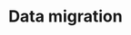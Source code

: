 ---
layout: page
title: Data migration
summary: |
  Moving from another system to Drupal or upgrading your Drupal system with a lot of content? We can help our clients' understand the cutoffs and pros and cons to scripted versus manual migration. We are comfortable talking database, XML, JSON on the sending or receiving end.  
icon: "fa-paper-plane-o"
weight: 7

---